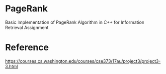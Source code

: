 # PageRank
Basic Implementation of PageRank Algorithm in C++  for Information Retrieval Assignment

# Reference
https://courses.cs.washington.edu/courses/cse373/17au/project3/project3-3.html
